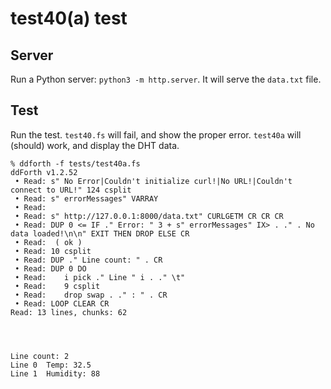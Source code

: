 # test40(a) test

## Server

Run a Python server: `python3 -m http.server`. It will serve the `data.txt` file.

## Test

Run the test. `test40.fs` will fail, and show the proper error. `test40a` will (should) work, and display the DHT data.


```
% ddforth -f tests/test40a.fs
ddForth v1.2.52
 • Read: s" No Error|Couldn't initialize curl!|No URL!|Couldn't connect to URL!" 124 csplit 
 • Read: s" errorMessages" VARRAY
 • Read: 
 • Read: s" http://127.0.0.1:8000/data.txt" CURLGETM CR CR CR
 • Read: DUP 0 <= IF ." Error: " 3 + s" errorMessages" IX> . ." . No data loaded!\n\n" EXIT THEN DROP ELSE CR
 • Read:  ( ok )
 • Read: 10 csplit
 • Read: DUP ." Line count: " . CR
 • Read: DUP 0 DO
 • Read: 	i pick ." Line " i . ." \t"
 • Read: 	9 csplit
 • Read: 	drop swap . ." : " . CR
 • Read: LOOP CLEAR CR
Read: 13 lines, chunks: 62




Line count: 2 
Line 0 	Temp: 32.5
Line 1 	Humidity: 88
```